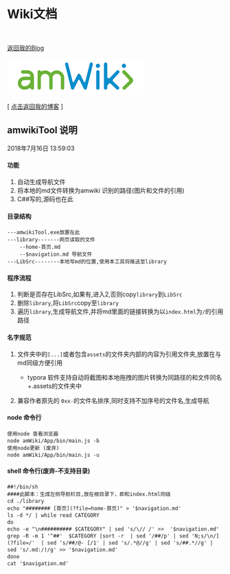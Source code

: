 # Wiki文档

<br>

[返回我的Blog](/../)  

![欢迎使用Wiki！](amWiki/images/logo.png "Wiki！")  


[ [点击返回我的博客](/../) ]


## amwikiTool 说明
2018年7月16日 13:59:03
#### 功能

1. 自动生成导航文件
2. 将本地的md文件转换为amwiki 识别的路径(图片和文件的引用)
3. C##写的,源码也在此

#### 目录结构

```
---amwikiTool.exe放置在此
---library-------网页读取的文件
	--home-首页.md
	--$navigation.md 导航文件
---LibSrc--------本地写md的位置,使用本工具将推送至library
```

#### 程序流程

1. 判断是否存在LibSrc,如果有,进入2,否则copy`library`到`LibSrc`
2. 删除`library`,将`LibSrc`copy至`library`
3. 遍历`library`,生成导航文件,并将md里面的链接转换为以`index.html`为`/`的引用路径

#### 名字规范

1. 文件夹中的`[...]`或者包含`assets`的文件夹内部的内容为引用文件夹,放置在与md同级方便引用

   - typora 软件支持自动将截图和本地拖拽的图片转换为同路径的和文件同名+.assets的文件夹中
2. 兼容作者原先的 `0xx-`的文件名排序,同时支持不加序号的文件名,生成导航


#### node 命令行

```
使用node 查看浏览器
node amWiki/App/bin/main.js -b
使用node更新 (废弃)
node amWiki/App/bin/main.js -u 
```

#### shell 命令行(废弃-不支持目录)

```
##!/bin/sh
####此脚本：生成左侧导航栏目,放在根目录下，即和index.html同级
cd ./library
echo "######## [首页](?file=home-首页)" > '$navigation.md'
ls -d */ | while read CATEGORY
do
echo -e "\n########## $CATEGORY" | sed 's/\// /' >>  '$navigation.md'
grep -R -m 1 '^##'  $CATEGORY |sort -r  | sed '/##/p' | sed 'N;s/\n/](?file=/'  | sed 's/##/@- [/1' | sed 's/.*@//g' | sed 's/##.*//g' | sed 's/.md:/)/g' >> '$navigation.md'
done
cat '$navigation.md'
```
